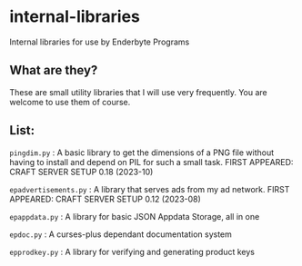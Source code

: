# internal-libraries
Internal libraries for use by Enderbyte Programs

## What are they?

These are small utility libraries that I will use very frequently. You are welcome to use them of course.

## List:

`pingdim.py` : A basic library to get the dimensions of a PNG file without having to install and depend on PIL for such a small task. FIRST APPEARED: CRAFT SERVER SETUP 0.18 (2023-10)

`epadvertisements.py` : A library that serves ads from my ad network. FIRST APPEARED: CRAFT SERVER SETUP 0.12 (2023-08)

`epappdata.py` : A library for basic JSON Appdata Storage, all in one

`epdoc.py` : A curses-plus dependant documentation system

`epprodkey.py` : A library for verifying and generating product keys
